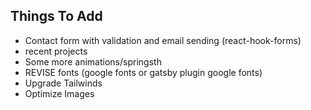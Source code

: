 ## Things To Add
+ Contact form with validation and email sending (react-hook-forms)
+ recent projects 
+ Some more animations/springsth
+ REVISE fonts (google fonts or gatsby plugin google fonts)
+ Upgrade Tailwinds
+ Optimize Images
